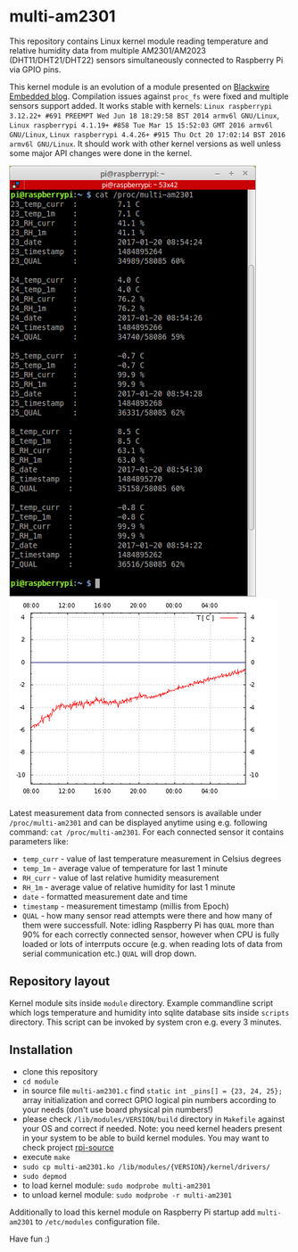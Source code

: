 # multi-am2301
This repository contains Linux kernel module reading temperature and relative humidity data from multiple AM2301/AM2023 (DHT11/DHT21/DHT22) sensors simultaneously connected to Raspberry Pi via GPIO pins.

This kernel module is an evolution of a module presented on [Blackwire Embedded blog](http://www.blackwire.ro/index.php/site-map/articles/79-embedded/raspberrypy/76-am2301-dht21-temperature-rh-sensor-with-raspberry-pi-kernel-module). Compilation issues against `proc_fs` were fixed and multiple sensors support added. It works stable with kernels: `Linux raspberrypi 3.12.22+ #691 PREEMPT Wed Jun 18 18:29:58 BST 2014 armv6l GNU/Linux`, `Linux raspberrypi 4.1.19+ #858 Tue Mar 15 15:52:03 GMT 2016 armv6l GNU/Linux`, `Linux raspberrypi 4.4.26+ #915 Thu Oct 20 17:02:14 BST 2016 armv6l GNU/Linux`. It should work with other kernel versions as well unless some major API changes were done in the kernel.

![multi-am2301](/multi-am2301.png?raw=true "View of data from AM2301 sensors connected to Raspberry Pi") ![outside_t](/outside_t.png?raw=true "Plot of data collected by multi-am2301")


Latest measurement data from connected sensors is available under `/proc/multi-am2301` and can be displayed anytime using e.g. following command: `cat /proc/multi-am2301`. For each connected sensor it contains parameters like:
* `temp_curr` - value of last temperature measurement in Celsius degrees
* `temp_1m` - average value of temperature for last 1 minute
* `RH_curr` - value of last relative humidity measurement
* `RH_1m` - average value of relative humidity for last 1 minute
* `date` - formatted measurement date and time
* `timestamp` - measurement timestamp (millis from Epoch)
* `QUAL` - how many sensor read attempts were there and how many of them were successfull. Note: idling Raspberry Pi has `QUAL` more than 90% for each correctly connected sensor, however when CPU is fully loaded or lots of interrputs occure (e.g. when reading lots of data from serial communication etc.) `QUAL` will drop down.

## Repository layout
Kernel module sits inside `module` directory. Example commandline script which logs temperature and humidity into sqlite database sits inside `scripts` directory. This script can be invoked by system cron e.g. every 3 minutes.

## Installation
* clone this repository
* `cd module`
* in source file `multi-am2301.c` find `static int _pins[] = {23, 24, 25};` array initialization and correct GPIO logical pin numbers according to your needs (don't use board physical pin numbers!)
* please check `/lib/modules/VERSION/build` directory in `Makefile` against your OS and correct if needed. Note: you need kernel headers present in your system to be able to build kernel modules. You may want to check project [rpi-source](https://github.com/notro/rpi-source)
* execute `make`
* `sudo cp multi-am2301.ko /lib/modules/{VERSION}/kernel/drivers/`
* `sudo depmod`
* to load kernel module: `sudo modprobe multi-am2301`
* to unload kernel module: `sudo modprobe -r multi-am2301`

Additionally to load this kernel module on Raspberry Pi startup add `multi-am2301` to `/etc/modules` configuration file.

Have fun :)

